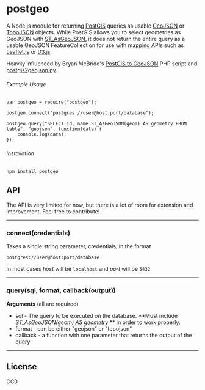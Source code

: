 # postgeo
A Node.js module for returning [PostGIS](http://postgis.net/) queries as usable [GeoJSON](http://geojson.org/) or [TopoJSON](https://github.com/mbostock/topojson) objects. While PostGIS allows you to select geometries as GeoJSON with [ST_AsGeoJSON](http://www.postgis.org/docs/ST_AsGeoJSON.html), it does not return the entire query as a usable GeoJSON FeatureCollection for use with mapping APIs such as [Leaflet.js](http://leafletjs.com/) or [D3.js](http://d3js.org/).

Heavily influenced by Bryan McBride's [PostGIS to GeoJSON](https://gist.github.com/bmcbride/1913855/) PHP script and [postgis2geojson.py](https://github.com/jczaplew/postgis2geojson).

###### Example Usage
````
var postgeo = require("postgeo");

postgeo.connect("postgres://user@host:port/database");

postgeo.query("SELECT id, name ST_AsGeoJSON(geom) AS geometry FROM table", "geojson", function(data) {
    console.log(data);
});
````

######  Installation
````
npm install postgeo
````


## API
The API is very limited for now, but there is a lot of room for extension and improvement. Feel free to contribute!

---------------------------------------

### connect(credentials)
Takes a single string parameter, credentials, in the format

 ````
postgres://user@host:port/database
````
 In most cases _host_ will be ```localhost``` and _port_ will be ```5432```.

---------------------------------------

### query(sql, format, callback(output))
**Arguments** (all are required)

+ sql - The query to be executed on the database. **Must include _ST_AsGeoJSON(geom) AS geometry_ ** in order to work properly.
+ format - can be either "geojson" or "topojson"
+ callback - a function with one parameter that returns the output of the query

---------------------------------------

## License
CC0


